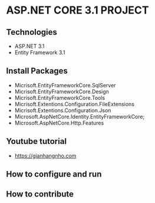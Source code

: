 # ASP.NET CORE 3.1 PROJECT
## Technologies
- ASP.NET 3.1
- Entity Framework 3.1
## Install Packages
- Micrisoft.EntityFrameworkCore.SqlServer
- Micrisoft.EntityFrameworkCore.Design
- Micrisoft.EntityFrameworkCore.Tools
- Micrisoft.Extentions.Configuration.FileExtensions
- Micrisoft.Extentions.Configuration.Json
- Microsoft.AspNetCore.Identity.EntityFrameworkCore;
- Microsoft.AspNetCore.Http.Features
## Youtube tutorial
- https://gianhangnho.com
## How to configure and run
## How to contribute